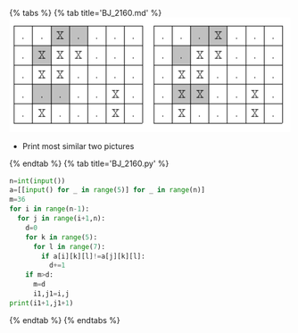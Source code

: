 {% tabs %}
{% tab title='BJ_2160.md' %}
![](images/20210304_195435.png)
* Print most similar two pictures

{% endtab %}
{% tab title='BJ_2160.py' %}

```py
n=int(input())
a=[[input() for _ in range(5)] for _ in range(n)]
m=36
for i in range(n-1):
  for j in range(i+1,n):
    d=0
    for k in range(5):
      for l in range(7):
        if a[i][k][l]!=a[j][k][l]:
          d+=1
    if m>d:
      m=d
      i1,j1=i,j
print(i1+1,j1+1)
```

{% endtab %}
{% endtabs %}